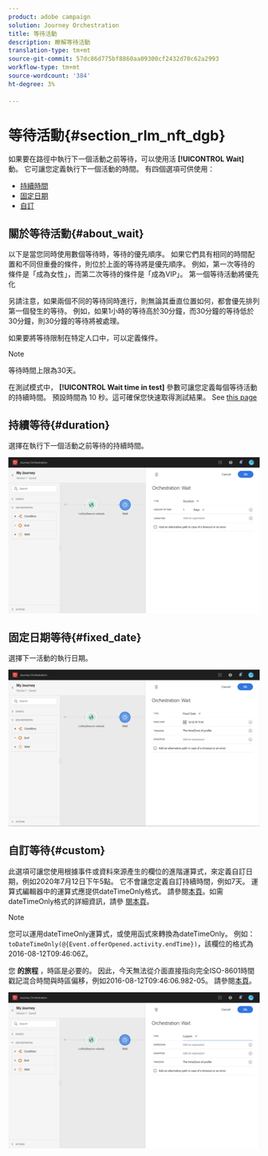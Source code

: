 ```yaml
---
product: adobe campaign
solution: Journey Orchestration
title: 等待活動
description: 瞭解等待活動
translation-type: tm+mt
source-git-commit: 57dc86d775bf8860aa09300cf2432d70c62a2993
workflow-type: tm+mt
source-wordcount: '384'
ht-degree: 3%

---
```



# 等待活動{#section_rlm_nft_dgb}

如果要在路徑中執行下一個活動之前等待，可以使用活 **[!UICONTROL Wait]** 動。 它可讓您定義執行下一個活動的時間。 有四個選項可供使用：

* [持續時間](#duration)
* [固定日期](#fixed_date)
* [自訂](#custom)

<!--* [Email send time optimization](#email_send_time_optimization)-->

## 關於等待活動{#about_wait}

以下是當您同時使用數個等待時，等待的優先順序。 如果它們具有相同的時間配置和不同但重疊的條件，則位於上面的等待將是優先順序。 例如，第一次等待的條件是「成為女性」，而第二次等待的條件是「成為VIP」。 第一個等待活動將優先化

另請注意，如果兩個不同的等待同時進行，則無論其垂直位置如何，都會優先排列第一個發生的等待。 例如，如果1小時的等待高於30分鐘，而30分鐘的等待低於30分鐘，則30分鐘的等待將被處理。

如果要將等待限制在特定人口中，可以定義條件。

>[!NOTE]
>
>等待時間上限為30天。
>
>在測試模式中， **[!UICONTROL Wait time in test]** 參數可讓您定義每個等待活動的持續時間。 預設時間為 10 秒。這可確保您快速取得測試結果。 See [this page](../building-journeys/testing-the-journey.md)

## 持續等待{#duration}

選擇在執行下一個活動之前等待的持續時間。

![](../assets/journey55.png)

## 固定日期等待{#fixed_date}

選擇下一活動的執行日期。

![](../assets/journey56.png)

## 自訂等待{#custom}

此選項可讓您使用根據事件或資料來源產生的欄位的進階運算式，來定義自訂日期，例如2020年7月12日下午5點。 它不會讓您定義自訂持續時間，例如7天。 運算式編輯器中的運算式應提供dateTimeOnly格式。 請參閱[本頁](../expression/expressionadvanced.md)。如需dateTimeOnly格式的詳細資訊，請參 [閱本頁](../expression/data-types.md)。

>[!NOTE]
>
>您可以運用dateTimeOnly運算式，或使用函式來轉換為dateTimeOnly。 例如： ```toDateTimeOnly(@{Event.offerOpened.activity.endTime})```，該欄位的格式為2016-08-12T09:46:06Z。
>
>您 **的旅程** ，時區是必要的。 因此，今天無法從介面直接指向完全ISO-8601時間戳記混合時間與時區偏移，例如2016-08-12T09:46:06.982-05。 請參閱[本頁](../building-journeys/timezone-management.md)。

![](../assets/journey57.png)

<!--## Email send time optimization{#email_send_time_optimization}

>[!CAUTION]
>
>The email send time optimization capability is only available to customers who use the [Adobe Experience Platform Data Connector](https://docs.adobe.com/content/help/en/campaign-standard/using/developing/mapping-campaign-and-aep-data/aep-about-data-connector.html).

This type of wait uses a score calculated in the Adobe Experience Platform. The score calculates the propensity to click or open an email in the future based on past behavior. Note that the algorithm calculating the score needs a certain amount of data to work. As a result, when it does not have enough data, the default wait time will apply. At publication time, you’ll be notified that the default time applies.

>[!NOTE]
>
>The first event of your journey must have a namespace.
>
>This capability is only available after an **[!UICONTROL Email]** activity. You need to have Adobe Campaign Standard.

1. In the **[!UICONTROL Amount of time]** field, define the number of hours to consider to optimize email sending.
1. In the **[!UICONTROL Optimization type]** field, choose if the optimization should increase clicks or opens.
1. In the **[!UICONTROL Default time]** field, define the default time to wait if the predictive send time score is not available.

    >[!NOTE]
    >
    >Note that the send time score can be unavailable because there is not enough data to perform the calculation. In this case, you will be informed, at publication time, that the default time applies.

![](../assets/journey57bis.png)-->
